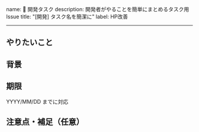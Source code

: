 name: 🚧 開発タスク
description: 開発者がやることを簡単にまとめるタスク用Issue
title: "[開発] タスク名を簡潔に"
label: HP改善

---

## やりたいこと

## 背景


## 期限

YYYY/MM/DD までに対応

## 注意点・補足（任意）